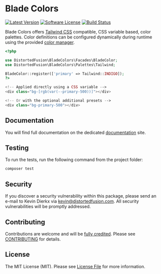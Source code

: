 # Blade Colors

[![Latest Version](https://img.shields.io/github/tag/distortedfusion/blade-colors.svg?style=flat-square)](https://github.com/distortedfusion/blade-colors/tags)
[![Software License](https://img.shields.io/badge/license-MIT-brightgreen.svg?style=flat-square)](LICENSE)
[![Build Status](https://img.shields.io/github/workflow/status/distortedfusion/blade-colors/CI-CD/master?style=flat-square)](https://github.com/distortedfusion/blade-colors/actions)

Blade Colors offers [Tailwind CSS](https://tailwindcss.com/) compatible, CSS variable based, color palettes. Color definitions can be configured dynamically during runtime using the provided [color manager](/docs/distortedfusion/blade-colors/usage).

```php
<?php

use DistortedFusion\BladeColors\Facades\BladeColor;
use DistortedFusion\BladeColors\Palettes\Tailwind;

BladeColor::register(['primary' => Tailwind::INDIGO]);
?>

<!-- Applied directly using a CSS variable -->
<div class="bg-[rgb(var(--primary-500))]"></div>

<!-- Or with the optional additional presets -->
<div class="bg-primary-500"></div>
```

## Documentation

You will find full documentation on the dedicated [documentation](https://distortedfusion.com/docs/distortedfusion/blade-colors) site.

## Testing

To run the tests, run the following command from the project folder:

``` bash
composer test
```

## Security

If you discover a security vulnerability within this package, please send an e-mail to Kevin Dierkx via kevin@distortedfusion.com. All security vulnerabilities will be promptly addressed.

## Contributing

Contributions are welcome and will be [fully credited](https://github.com/distortedfusion/blade-colors/graphs/contributors). Please see [CONTRIBUTING](.github/CONTRIBUTING.md) for details.

## License

The MIT License (MIT). Please see [License File](LICENSE) for more information.
